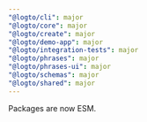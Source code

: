 ```yaml
---
"@logto/cli": major
"@logto/core": major
"@logto/create": major
"@logto/demo-app": major
"@logto/integration-tests": major
"@logto/phrases": major
"@logto/phrases-ui": major
"@logto/schemas": major
"@logto/shared": major
---
```


Packages are now ESM.
